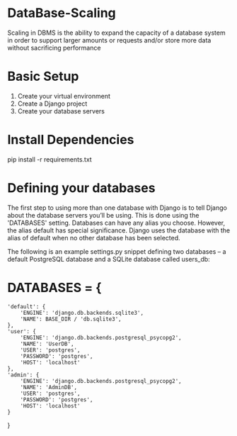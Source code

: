 # DataBase-Scaling
Scaling in DBMS is the ability to expand the capacity of a database system in order to support larger amounts or requests and/or store more data without sacrificing performance


# Basic Setup

1. Create your virtual environment
2. Create a Django project
3. Create your database servers

# Install Dependencies

pip install -r requirements.txt


# Defining your databases
The first step to using more than one database with Django is to tell Django about the database servers you’ll be using. This is done using the 'DATABASES' setting. Databases can have any alias you choose. However, the alias default has special significance. Django uses the database with the alias of default when no other database has been selected.

The following is an example settings.py snippet defining two databases – a default PostgreSQL database and a SQLite database called users_db:


# DATABASES = {
    'default': {
        'ENGINE': 'django.db.backends.sqlite3',
        'NAME': BASE_DIR / 'db.sqlite3',
    },
    'user': {
        'ENGINE': 'django.db.backends.postgresql_psycopg2',
        'NAME': 'UserDB',
        'USER': 'postgres',
        'PASSWORD': 'postgres',
        'HOST': 'localhost'
    },
    'admin': {
        'ENGINE': 'django.db.backends.postgresql_psycopg2',
        'NAME': 'AdminDB',
        'USER': 'postgres',
        'PASSWORD': 'postgres',
        'HOST': 'localhost'
    }
}